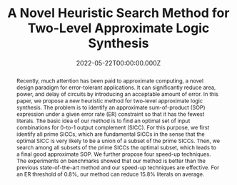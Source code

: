 ---
publication_types:
  - "2"
authors:
  - admin
  - Chen Zou
  - Weijiang Kong
  - Jie Han
  - Weikang Qian
abstract: Recently, much attention has been paid to approximate computing, a novel design paradigm for error-tolerant applications. It can significantly reduce area, power, and delay of circuits by introducing an acceptable amount of error. In this paper, we propose a new heuristic method for two-level approximate logic synthesis. The problem is to identify an approximate sum-of-product (SOP) expression under a given error rate (ER) constraint so that it has the fewest literals. The basic idea of our method is to find an optimal set of input combinations for 0-to-1 output complement (SICC). For this purpose, we first identify all prime SICCs, which are fundamental SICCs in the sense that the optimal SICC is very likely to be a union of a subset of the prime SICCs. Then, we search among all subsets of the prime SICCs the optimal subset, which leads to a final good approximate SOP. We further propose four speed-up techniques. The experiments on benchmarks showed that our method is better than the previous state-of-the-art method and our speed-up techniques are effective. For an ER threshold of 0.8%, our method can reduce 15.8% literals on average.
url_pdf: "https://ieeexplore.ieee.org/document/8599060"
url_dataset: ""
url_project: ""
publication_short: In IEEE Transactions on Computer-Aided Design of Integrated Circuits and Systems
url_source: ""
url_video: ""
title: A Novel Heuristic Search Method for Two-Level Approximate Logic Synthesis
featured: false
tags: []
projects:
  - approximate-logic-synthesis
date: 2022-05-22T00:00:00.000Z
url_slides: ""
publishDate: 2022-05-22T00:00:00.000Z
url_poster: ""
url_code: ""
doi: ""
---